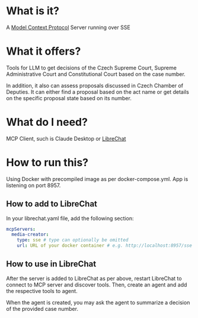 # What is it?

A [Model Context Protocol](https://modelcontextprotocol.io/) Server running over SSE

# What it offers?

Tools for LLM to get decisions of the Czech Supreme Court, Supreme Administrative Court and Constitutional Court based on the case number.

In addition, it also can assess proposals discussed in Czech Chamber of Deputies. It can either find a proposal based on the act name or get details on the specific proposal state based on its number.

# What do I need?

MCP Client, such is Claude Desktop or [LibreChat](https://github.com/danny-avila/LibreChat)

# How to run this?

Using Docker with precompiled image as per docker-compose.yml. App is listening on port 8957.

## How to add to LibreChat

In your librechat.yaml file, add the following section:

```yaml
mcpServers:
  media-creator:
    type: sse # type can optionally be omitted
    url: URL of your docker container # e.g. http://localhost:8957/sse
```

## How to use in LibreChat

After the server is added to LibreChat as per above, restart LibreChat to connect to MCP server and discover tools. Then, create an agent and add the respective tools to agent.

When the agent is created, you may ask the agent to summarize a decision of the provided case number.